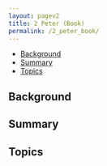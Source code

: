 ```yaml
---
layout: pagev2
title: 2 Peter (Book)
permalink: /2_peter_book/
---
```

- [Background](#background)
- [Summary](#summary)
- [Topics](#topics)

## Background

## Summary

## Topics

